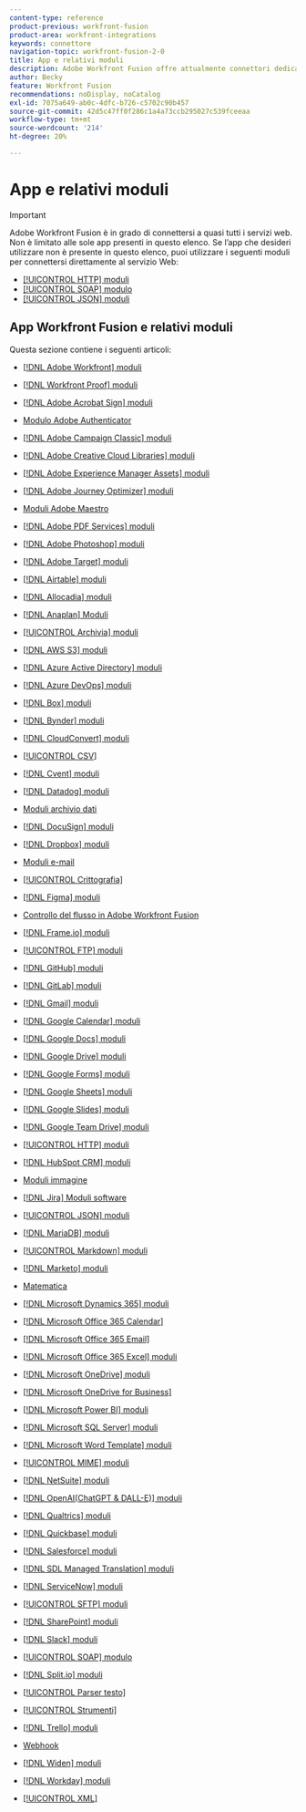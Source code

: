 ```yaml
---
content-type: reference
product-previous: workfront-fusion
product-area: workfront-integrations
keywords: connettore
navigation-topic: workfront-fusion-2-0
title: App e relativi moduli
description: Adobe Workfront Fusion offre attualmente connettori dedicati per le app elencate in questo elenco. Se l’app che desideri utilizzare non è presente in questo elenco, puoi connetterti utilizzando i moduli HTTP, SOAP o JSON.
author: Becky
feature: Workfront Fusion
recommendations: noDisplay, noCatalog
exl-id: 7075a649-ab0c-4dfc-b726-c5702c90b457
source-git-commit: 42d5c47ff0f286c1a4a73ccb295027c539fceeaa
workflow-type: tm+mt
source-wordcount: '214'
ht-degree: 20%

---
```


# App e relativi moduli

>[!IMPORTANT]
>
>Adobe Workfront Fusion è in grado di connettersi a quasi tutti i servizi web. Non è limitato alle sole app presenti in questo elenco. Se l’app che desideri utilizzare non è presente in questo elenco, puoi utilizzare i seguenti moduli per connettersi direttamente al servizio Web:
>
>* [[!UICONTROL HTTP] moduli](../../workfront-fusion/apps-and-their-modules/http-modules/http-modules-1.md)
>* [[!UICONTROL SOAP] modulo](../../workfront-fusion/apps-and-their-modules/soap-module.md)
>* [[!UICONTROL JSON] moduli](../../workfront-fusion/apps-and-their-modules/json-modules.md)
>

## App Workfront Fusion e relativi moduli

Questa sezione contiene i seguenti articoli:

* [[!DNL Adobe Workfront] moduli](../../workfront-fusion/apps-and-their-modules/workfront-modules.md)
* [[!DNL Workfront Proof] moduli](../../workfront-fusion/apps-and-their-modules/workfront-proof-modules.md)
* [[!DNL Adobe Acrobat Sign] moduli](../../workfront-fusion/apps-and-their-modules/adobe-sign-modules.md)
* [Modulo Adobe Authenticator](/help/quicksilver/workfront-fusion/apps-and-their-modules/adobe-authenticator-modules.md)
* [[!DNL Adobe Campaign Classic] moduli](../../workfront-fusion/apps-and-their-modules/adobe-campaign-classic-connector.md)
* [[!DNL Adobe Creative Cloud Libraries] moduli](../../workfront-fusion/apps-and-their-modules/creative-cloud-libraries-modules.md)
* [[!DNL Adobe Experience Manager Assets] moduli](../../workfront-fusion/apps-and-their-modules/aem-assets-modules.md)
* [[!DNL Adobe Journey Optimizer] moduli](../../workfront-fusion/apps-and-their-modules/adobe-journey-optimizer-modules.md)
* [Moduli Adobe Maestro](/help/quicksilver/workfront-fusion/apps-and-their-modules/maestro-modules.md)
* [[!DNL Adobe PDF Services] moduli](../../workfront-fusion/apps-and-their-modules/pdf-modules.md)
* [[!DNL Adobe Photoshop] moduli](../../workfront-fusion/apps-and-their-modules/adobe-photoshop-modules.md)
* [[!DNL Adobe Target] moduli](../../workfront-fusion/apps-and-their-modules/adobe-target-modules.md)
* [[!DNL Airtable] moduli](../../workfront-fusion/apps-and-their-modules/airtable-modules.md)
* [[!DNL Allocadia] moduli](../../workfront-fusion/apps-and-their-modules/allocadia-modules.md)
* [[!DNL Anaplan] Moduli](../../workfront-fusion/apps-and-their-modules/anaplan-modules.md)
* [[!UICONTROL Archivia] moduli](../../workfront-fusion/apps-and-their-modules/archive-modules.md)
* [[!DNL AWS S3] moduli](../../workfront-fusion/apps-and-their-modules/aws-s3-modules.md)
* [[!DNL Azure Active Directory] moduli](../../workfront-fusion/apps-and-their-modules/azure-ad-modules.md)
* [[!DNL Azure DevOps] moduli](../../workfront-fusion/apps-and-their-modules/azure-dev-ops.md)

  <!--
  <li data-mc-conditions="QuicksilverOrClassic.Draft mode"><a href="../../workfront-fusion/apps-and-their-modules/barcodes.md" class="MCXref xref" xrefformat="{para}">Barcodes</a> </li>
  -->

* [[!DNL Box] moduli](../../workfront-fusion/apps-and-their-modules/box-modules.md)
* [[!DNL Bynder] moduli](../../workfront-fusion/apps-and-their-modules/bynder-modules.md)
* [[!DNL CloudConvert] moduli](../../workfront-fusion/apps-and-their-modules/cloud-convert-modules.md)

  <!--
  <li data-mc-conditions="QuicksilverOrClassic.Draft mode"><a href="../../workfront-fusion/apps-and-their-modules/converter-modules.md" class="MCXref xref" xrefformat="{para}">Converter</a> (More information coming soon)</li>
  -->

* [[!UICONTROL CSV]](../../workfront-fusion/apps-and-their-modules/csv.md)
* [[!DNL Cvent] moduli](../../workfront-fusion/apps-and-their-modules/cvent-modules.md)
* [[!DNL Datadog] moduli](../../workfront-fusion/apps-and-their-modules/datadog-modules.md)
* [Moduli archivio dati](../../workfront-fusion/apps-and-their-modules/data-store-modules.md)
* [[!DNL DocuSign] moduli](../../workfront-fusion/apps-and-their-modules/docusign-modules.md)
* [[!DNL Dropbox] moduli](../../workfront-fusion/apps-and-their-modules/dropbox-modules.md)

  <!--
  <li data-mc-conditions="QuicksilverOrClassic.Draft mode"><a href="../../workfront-fusion/apps-and-their-modules/egnyte-modules.md" class="MCXref xref" xrefformat="{para}">Egnyte modules</a> </li>
  -->

* [Moduli e-mail](../../workfront-fusion/apps-and-their-modules/email-modules.md)
* [[!UICONTROL Crittografia]](../../workfront-fusion/apps-and-their-modules/encryptor-modules.md)
* [[!DNL Figma] moduli](../../workfront-fusion/apps-and-their-modules/figma-modules.md)
* [Controllo del flusso in Adobe Workfront Fusion](../../workfront-fusion/apps-and-their-modules/flow-control.md)
* [[!DNL Frame.io] moduli](../../workfront-fusion/apps-and-their-modules/frame-io-modules.md)
* [[!UICONTROL FTP] moduli](../../workfront-fusion/apps-and-their-modules/ftp-modules.md)
* [[!DNL GitHub] moduli](../../workfront-fusion/apps-and-their-modules/github.md)
* [[!DNL GitLab] moduli](../../workfront-fusion/apps-and-their-modules/gitlab-modules.md)
* [[!DNL Gmail] moduli](../../workfront-fusion/apps-and-their-modules/gmail-modules.md)
* [[!DNL Google Calendar] moduli](../../workfront-fusion/apps-and-their-modules/google-calendar-modules.md)
* [[!DNL Google Docs] moduli](../../workfront-fusion/apps-and-their-modules/google-docs-modules.md)
* [[!DNL Google Drive] moduli](../../workfront-fusion/apps-and-their-modules/google-drive-modules.md)
* [[!DNL Google Forms] moduli](../../workfront-fusion/apps-and-their-modules/google-forms-modules.md)
* [[!DNL Google Sheets] moduli](../../workfront-fusion/apps-and-their-modules/google-sheets-modules.md)
* [[!DNL Google Slides] moduli](../../workfront-fusion/apps-and-their-modules/google-slides-modules.md)
* [[!DNL Google Team Drive] moduli](../../workfront-fusion/apps-and-their-modules/google-team-drive-modules.md)
* [[!UICONTROL HTTP] moduli](../../workfront-fusion/apps-and-their-modules/http-modules/http-modules-1.md)
* [[!DNL HubSpot CRM] moduli](../../workfront-fusion/apps-and-their-modules/hubspot-crm-modules.md)
* [Moduli immagine](../../workfront-fusion/apps-and-their-modules/image-module.md)

<!--
  <li data-mc-conditions="QuicksilverOrClassic.Draft mode"><a href="../../workfront-fusion/apps-and-their-modules/iso-modules.md" class="MCXref xref" xrefformat="{para}">ISO modules</a> </li>
  -->

* [[!DNL Jira] Moduli software](../../workfront-fusion/apps-and-their-modules/jira-software-modules.md)
* [[!UICONTROL JSON] moduli](../../workfront-fusion/apps-and-their-modules/json-modules.md)

  <!--
  <li data-mc-conditions="QuicksilverOrClassic.Draft mode"><a href="../../workfront-fusion/apps-and-their-modules/mailchimp-modules.md" class="MCXref xref" xrefformat="{para}">MailChimp modules</a> </li>
  -->

* [[!DNL MariaDB] moduli](../../workfront-fusion/apps-and-their-modules/mariadb-modules.md)
* [[!UICONTROL Markdown] moduli](../../workfront-fusion/apps-and-their-modules/markdown-modules.md)
* [[!DNL Marketo] moduli](../../workfront-fusion/apps-and-their-modules/marketo-modules.md)
* [Matematica](../../workfront-fusion/apps-and-their-modules/math-module.md)
* [[!DNL Microsoft Dynamics 365] moduli](../../workfront-fusion/apps-and-their-modules/microsoft-dynamics-365-modules.md)
* [[!DNL Microsoft Office 365 Calendar]](../../workfront-fusion/apps-and-their-modules/microsoft-365-calendar-modules.md)
* [[!DNL Microsoft Office 365 Email]](../../workfront-fusion/apps-and-their-modules/microsoft-365-email-modules.md)
* [[!DNL Microsoft Office 365 Excel] moduli](../../workfront-fusion/apps-and-their-modules/microsoft-365-excel-modules.md)
* [[!DNL Microsoft OneDrive] moduli](../../workfront-fusion/apps-and-their-modules/microsoft-onedrive-modules.md)
* [[!DNL Microsoft OneDrive for Business]](../../workfront-fusion/apps-and-their-modules/microsoft-onedrive-for-business-modules.md)
* [[!DNL Microsoft Power BI] moduli](../../workfront-fusion/apps-and-their-modules/powerbi-modules.md)
* [[!DNL Microsoft SQL Server] moduli](../../workfront-fusion/apps-and-their-modules/microsoft-sql-server-modules.md)
* [[!DNL Microsoft Word Template] moduli](../../workfront-fusion/apps-and-their-modules/microsoft-word-templates-modules.md)
* [[!UICONTROL MIME] moduli](../../workfront-fusion/apps-and-their-modules/mime.md)
* [[!DNL NetSuite] moduli](../../workfront-fusion/apps-and-their-modules/netsuite.md)
* [[!DNL OpenAI(ChatGPT & DALL-E)] moduli](../../workfront-fusion/apps-and-their-modules/openai-chatgpt-modules.md)
* [[!DNL Qualtrics] moduli](../../workfront-fusion/apps-and-their-modules/qualtrics-modules.md)
* [[!DNL Quickbase] moduli](../../workfront-fusion/apps-and-their-modules/quickbase-modules.md)
* [[!DNL Salesforce] moduli](../../workfront-fusion/apps-and-their-modules/salesforce-modules.md)
* [[!DNL SDL Managed Translation] moduli](../../workfront-fusion/apps-and-their-modules/sdl-managed-translation-modules.md)
* [[!DNL ServiceNow] moduli](../../workfront-fusion/apps-and-their-modules/servicenow-modules.md)
* [[!UICONTROL SFTP] moduli](../../workfront-fusion/apps-and-their-modules/sftp.md)
* [[!DNL SharePoint] moduli](../../workfront-fusion/apps-and-their-modules/sharepoint-modules.md)
* [[!DNL Slack] moduli](../../workfront-fusion/apps-and-their-modules/slack-modules.md)
* [[!UICONTROL SOAP] modulo](../../workfront-fusion/apps-and-their-modules/soap-module.md)
* [[!DNL Split.io] moduli](../../workfront-fusion/apps-and-their-modules/split-io-modules.md)
* [[!UICONTROL Parser testo]](../../workfront-fusion/apps-and-their-modules/text-parser.md)
* [[!UICONTROL Strumenti]](../../workfront-fusion/apps-and-their-modules/tools-modules.md)
* [[!DNL Trello] moduli](../../workfront-fusion/apps-and-their-modules/trello-modules.md)
* [Webhook](../../workfront-fusion/apps-and-their-modules/webhooks-updated.md)
* [[!DNL Widen] moduli](../../workfront-fusion/apps-and-their-modules/widen-modules.md)
* [[!DNL Workday] moduli](../../workfront-fusion/apps-and-their-modules/workday-modules.md)
* [[!UICONTROL XML]](../../workfront-fusion/apps-and-their-modules/xml-modules.md)
